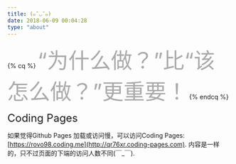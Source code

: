 ```yaml
---
title: (๑¯◡¯๑)
date: 2018-06-09 00:04:28
type: "about"
---
```


{% cq %}
<font size="10" style="color: #aaa;">“为什么做？”比“该怎么做？”更重要！</font>
{% endcq %}

<font size="5">Coding Pages</font>

如果觉得Github Pages 加载或访问慢，可以访问Coding Pages: [https://rovo98.coding.me](http://qr76xr.coding-pages.com).
内容是一样的，只不过页面的下端的访问人数不同(￣_￣).

